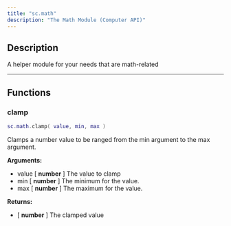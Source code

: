 ```yaml
---
title: "sc.math"
description: "The Math Module (Computer API)"
---
```


## Description

A helper module for your needs that are math-related

---

## Functions

### clamp

```lua
sc.math.clamp( value, min, max )
```

Clamps a number value to be ranged from the min argument to the max argument.

**Arguments:**
- value [ **number** ] The value to clamp
- min [ **number** ] The minimum for the value.
- max [ **number** ] The maximum for the value.

**Returns:**
- [ **number** ] The clamped value
